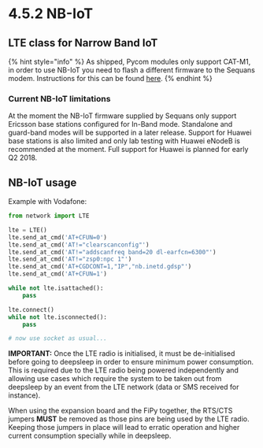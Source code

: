 # 4.5.2 NB-IoT

## LTE class for Narrow Band IoT

{% hint style="info" %}
As shipped, Pycom modules only support CAT-M1, in order to use NB-IoT you need to flash a different firmware to the Sequans modem. Instructions for this can be found [here](firmware.md).
{% endhint %}

### Current NB-IoT limitations

At the moment the NB-IoT firmware supplied by Sequans only support Ericsson base stations configured for In-Band mode. Standalone and guard-band modes will be supported in a later release. Support for Huawei base stations is also limited and only lab testing with Huawei eNodeB is recommended at the moment. Full support for Huawei is planned for early Q2 2018.

## NB-IoT usage

Example with Vodafone:

```python
from network import LTE

lte = LTE()
lte.send_at_cmd('AT+CFUN=0')
lte.send_at_cmd('AT!="clearscanconfig"')
lte.send_at_cmd('AT!="addscanfreq band=20 dl-earfcn=6300"')
lte.send_at_cmd('AT!="zsp0:npc 1"')
lte.send_at_cmd('AT+CGDCONT=1,"IP","nb.inetd.gdsp"')
lte.send_at_cmd('AT+CFUN=1')

while not lte.isattached():
    pass

lte.connect()
while not lte.isconnected():
    pass

# now use socket as usual...
```

**IMPORTANT:** Once the LTE radio is initialised, it must be de-initialised before going to deepsleep in order to ensure minimum power consumption. This is required due to the LTE radio being powered independently and allowing use cases which require the system to be taken out from deepsleep by an event from the LTE network \(data or SMS received for instance\).

When using the expansion board and the FiPy together, the RTS/CTS jumpers **MUST** be removed as those pins are being used by the LTE radio. Keeping those jumpers in place will lead to erratic operation and higher current consumption specially while in deepsleep.

